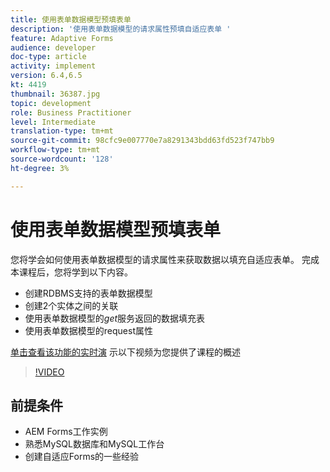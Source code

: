 ```yaml
---
title: 使用表单数据模型预填表单
description: '使用表单数据模型的请求属性预填自适应表单 '
feature: Adaptive Forms
audience: developer
doc-type: article
activity: implement
version: 6.4,6.5
kt: 4419
thumbnail: 36387.jpg
topic: development
role: Business Practitioner
level: Intermediate
translation-type: tm+mt
source-git-commit: 98cfc9e007770e7a8291343bdd63fd523f747bb9
workflow-type: tm+mt
source-wordcount: '128'
ht-degree: 3%

---
```



# 使用表单数据模型预填表单

您将学会如何使用表单数据模型的请求属性来获取数据以填充自适应表单。
完成本课程后，您将学到以下内容。

* 创建RDBMS支持的表单数据模型
* 创建2个实体之间的关联
* 使用表单数据模型的&#x200B;_get_&#x200B;服务返回的数据填充表
* 使用表单数据模型的request属性


[单击查看该功能的实时演](https://forms.enablementadobe.com/content/dam/formsanddocuments/fdmwithrequestparameterinurl/jcr:content?wcmmode=disabled&amp;empID=207)
示以下视频为您提供了课程的概述
>[!VIDEO](https://video.tv.adobe.com/v/36387/quality=9)

## 前提条件

* AEM Forms工作实例
* 熟悉MySQL数据库和MySQL工作台
* 创建自适应Forms的一些经验

